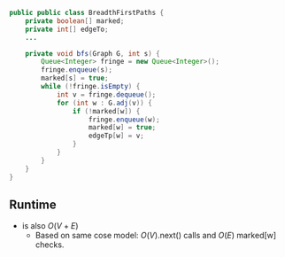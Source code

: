 ```java
public public class BreadthFirstPaths {
    private boolean[] marked;
    private int[] edgeTo;
    ...

    private void bfs(Graph G, int s) {
        Queue<Integer> fringe = new Queue<Integer>();
        fringe.enqueue(s);
        marked[s] = true;
        while (!fringe.isEmpty) {
            int v = fringe.dequeue();
            for (int w : G.adj(v)) {
                if (!marked[w]) {
                    fringe.enqueue(w);
                    marked[w] = true;
                    edgeTp[w] = v;
                }
            }
        }
    }
}
```

## Runtime 
- is also $O(V + E)$
	- Based on same cose model: $O(V)$.next() calls and $O(E)$ marked[w] checks.